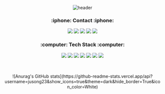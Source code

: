 <div align="center">
  
  
![header](https://capsule-render.vercel.app/api?type=waving&color=gradient&height=130)

 
  
<h3><b>:iphone:  Contact  :iphone:</b></h3>

  
<a href="https://www.instagram.com/song._.327/" target="_blank"><img src="https://img.shields.io/badge/Soey-E4405F?style=flat-square&logo=instagram&logoColor=ffffff"/></a>
<a href="https://cake-tarn-9a3.notion.site/iOS-423a550c18294ddf9846ab9259236177" target="_blank"><img src="https://img.shields.io/badge/Notion-000000?style=flat-square&logo=Notion&logoColor=ffffff"/></a>
<img src="https://img.shields.io/badge/qodwnskfh1@gmail.com-EA4335?style=flat-square&logo=Gmail&logoColor=ffffff"/></a>
<img src="https://img.shields.io/badge/jusong23@naver.com-03C75A?style=flat-square&logo=Naver&logoColor=ffffff"/></a>
<a href="https://velog.io/@jusong23" target="_blank"><img src="https://img.shields.io/badge/Velog-181717?style=flat-square&logo=Velog&logoColor=ffffff"/></a>

<h3><b>:computer:  Tech Stack  :computer:</b></h3>

<img src="https://img.shields.io/badge/Swift-F76830?style=flat-square&logo=Swift&logoColor=ffffff"/></a>
<img src="https://img.shields.io/badge/C++-00599C?style=flat-square&logo=C%2B%2B&logoColor=ffffff"/></a>
<img src="https://img.shields.io/badge/Node.js-5C3EE8?style=flat-square&logo=Node.js&logoColor=ffffff"/></a>
<img src="https://img.shields.io/badge/Figma-19B6F6?style=flat-square&logo=Figma&logoColor=ffffff"/></a>
<img src="https://img.shields.io/badge/Zeplin-F19E32?style=flat-square&logo=AntDesign&logoColor=ffffff"/></a>
<img src="https://img.shields.io/badge/Xcode-147EFB?style=flat-square&logo=Xcode&logoColor=ffffff"/></a>
<img src="https://img.shields.io/badge/Git-EB5F45?style=flat-square&logo=Git&logoColor=ffffff"/></a>

<br>
<br>
![Anurag's GitHub stats](https://github-readme-stats.vercel.app/api?username=jusong23&show_icons=true&theme=dark&hide_border=True&icon_color=White)
</div>
 
  
 

